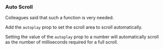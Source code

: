 ### Auto Scroll

Colleagues said that such a function is very needed.

Add the `autoplay` prop to set the scroll area to scroll automatically.

Setting the value of the `autoplay` prop to a number will automatically scroll as the number of milliseconds required for a full scroll.
